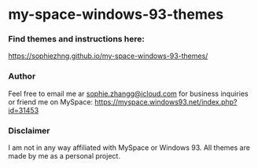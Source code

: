 # my-space-windows-93-themes

### Find themes and instructions here:
https://sophiezhng.github.io/my-space-windows-93-themes/

### Author
Feel free to email me ar sophie.zhangg@icloud.com for business inquiries or friend me on MySpace: https://myspace.windows93.net/index.php?id=31453

### Disclaimer
I am not in any way affiliated with MySpace or Windows 93. All themes are made by me as a personal project.
